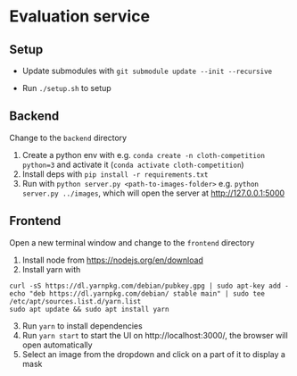 # Evaluation service

## Setup

- Update submodules with `git submodule update --init --recursive`

- Run `./setup.sh` to setup

## Backend

Change to the `backend` directory

1. Create a python env with e.g. `conda create -n cloth-competition python=3` and activate it (`conda activate cloth-competition`)
2. Install deps with `pip install -r requirements.txt`
3. Run with `python server.py <path-to-images-folder>` e.g. `python server.py ../images`, which will open the server at http://127.0.0.1:5000

## Frontend

Open a new terminal window and change to the `frontend` directory

1. Install node from https://nodejs.org/en/download
2. Install yarn with 
```
curl -sS https://dl.yarnpkg.com/debian/pubkey.gpg | sudo apt-key add -
echo "deb https://dl.yarnpkg.com/debian/ stable main" | sudo tee /etc/apt/sources.list.d/yarn.list
sudo apt update && sudo apt install yarn
```
3. Run `yarn` to install dependencies
4. Run `yarn start` to start the UI on http://localhost:3000/, the browser will open automatically
6. Select an image from the dropdown and click on a part of it to display a mask